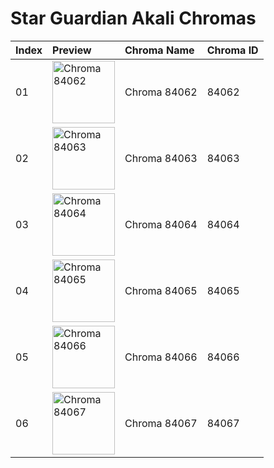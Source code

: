 # Star Guardian Akali Chromas

| Index | Preview | Chroma Name | Chroma ID |
|:---|:---|:---|:---|
| 01 | <img src='https://raw.communitydragon.org/latest/plugins/rcp-be-lol-game-data/global/default/v1/champion-chroma-images/84/84062.png' alt='Chroma 84062' width='100'> | Chroma 84062 | 84062 |
| 02 | <img src='https://raw.communitydragon.org/latest/plugins/rcp-be-lol-game-data/global/default/v1/champion-chroma-images/84/84063.png' alt='Chroma 84063' width='100'> | Chroma 84063 | 84063 |
| 03 | <img src='https://raw.communitydragon.org/latest/plugins/rcp-be-lol-game-data/global/default/v1/champion-chroma-images/84/84064.png' alt='Chroma 84064' width='100'> | Chroma 84064 | 84064 |
| 04 | <img src='https://raw.communitydragon.org/latest/plugins/rcp-be-lol-game-data/global/default/v1/champion-chroma-images/84/84065.png' alt='Chroma 84065' width='100'> | Chroma 84065 | 84065 |
| 05 | <img src='https://raw.communitydragon.org/latest/plugins/rcp-be-lol-game-data/global/default/v1/champion-chroma-images/84/84066.png' alt='Chroma 84066' width='100'> | Chroma 84066 | 84066 |
| 06 | <img src='https://raw.communitydragon.org/latest/plugins/rcp-be-lol-game-data/global/default/v1/champion-chroma-images/84/84067.png' alt='Chroma 84067' width='100'> | Chroma 84067 | 84067 |
